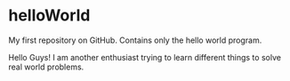 # helloWorld
My first repository on GitHub. Contains only the hello world program.

Hello Guys! 
I am another enthusiast trying to learn different things to solve real world problems. 
